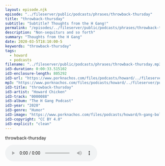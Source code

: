 ```yaml
---
layout: episode.njk
episode: "../fileserver/public/podcasts/phrases/throwback-thursday"
title: "throwback-thursday"
subtitle: "Subtitle? Thoughts from the H Gang!"
permalink: "/episodes/../fileserver/public/podcasts/phrases/throwback-thursday/index.html"
description: "Non-sequiturs and so forth"
summary: "Thoughts from the H Gang"
date: 2020-03-5T18:10:00-5
keywords: "throwback-thursday"
tags:
  - howard
  - podcasts
filename: "../fileserver/public/podcasts/phrases/throwback-thursday.mp3"
id3-duration: 0:00:33.515102
id3-enclosure-length: 805292
id3-url: "https://www.porknachos.com/files/podcasts/howard/../fileserver/public/podcasts/phrases/throwback-thursday.mp3"
mp3: "https://www.porknachos.com/files/podcasts/howard/../fileserver/public/podcasts/phrases/throwback-thursday.mp3"
id3-title: "throwback-thursday"
id3-artist: "Howard Chicken"
id3-track: "0000088"
id3-album: "The H Gang Podcast"
id3-year: "2020"
id3-genre: "Humor"
id3-image: "https://www.porknachos.com/files/podcasts/howard/h-gang-bold.jpg"
id3-copyright: "CC BY 4.0"
id3-explicit: "clean"
---
```

throwback-thursday

<audio controls>
  <source src="https://www.porknachos.com/files/podcasts/howard/../fileserver/public/podcasts/phrases/throwback-thursday.mp3">
</audio>
